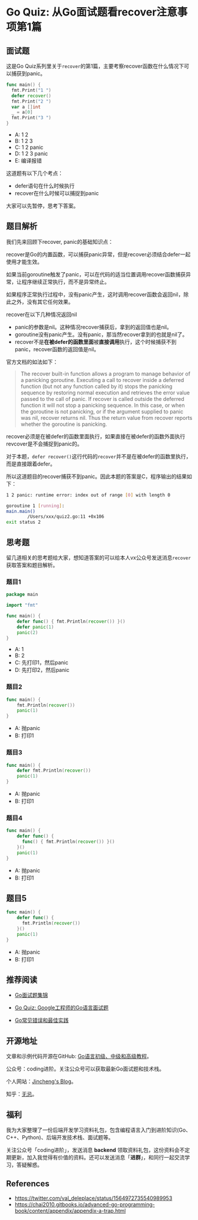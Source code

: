 # Go Quiz: 从Go面试题看recover注意事项第1篇

## 面试题

这是Go Quiz系列里关于`recover`的第1篇，主要考察recover函数在什么情况下可以捕获到panic。

```go
func main() {
  fmt.Print("1 ")
  defer recover()
  fmt.Print("2 ")
  var a []int
  _ = a[0]
  fmt.Print("3 ")
}
```

- A: 1 2
- B: 1 2 3
- C: 1 2 panic
- D: 1 2 3 panic
- E: 编译报错

这道题有以下几个考点：

* defer语句在什么时候执行
* recover在什么时候可以捕捉到panic

大家可以先暂停，思考下答案。

## 题目解析

我们先来回顾下recover, panic的基础知识点：

recover是Go的内置函数，可以捕获panic异常，但是recover必须结合defer一起使用才能生效。

如果当前goroutine触发了panic，可以在代码的适当位置调用recover函数捕获异常，让程序继续正常执行，而不是异常终止。

如果程序正常执行过程中，没有panic产生，这时调用recover函数会返回nil，除此之外，没有其它任何效果。

recover在以下几种情况返回nil

- panic的参数是nil。这种情况recover捕获后，拿到的返回值也是nil。
- goroutine没有panic产生。没有panic，那当然recover拿到的也就是nil了。
- recover不是**在被defer的函数里面**被**直接调用**执行，这个时候捕获不到panic，recover函数的返回值是nil。

官方文档的如法如下：

> The recover built-in function allows a program to manage behavior of a panicking goroutine. Executing a call to recover inside a deferred function (but not any function called by it) stops the panicking sequence by restoring normal execution and retrieves the error value passed to the call of panic. If recover is called outside the deferred function it will not stop a panicking sequence. In this case, or when the goroutine is not panicking, or if the argument supplied to panic was nil, recover returns nil. Thus the return value from recover reports whether the goroutine is panicking.

recover必须是在被defer的函数里面执行，如果直接在被defer的函数外面执行revcover是不会捕捉到panic的。

对于本题，`defer recover()`这行代码的`recover`并不是在被defer的函数里执行，而是直接跟着defer。

所以这道题目的recover捕获不到panic。因此本题的答案是C，程序输出的结果如下：

```bash
1 2 panic: runtime error: index out of range [0] with length 0

goroutine 1 [running]:
main.main()
        /Users/xxx/quiz2.go:11 +0x106
exit status 2
```



## 思考题

留几道相关的思考题给大家，想知道答案的可以给本人vx公众号发送消息`recover`获取答案和题目解析。

### 题目1

```go
package main

import "fmt"

func main() {
	defer func() { fmt.Println(recover()) }()
	defer panic(1)
	panic(2)
}
```

* A: 1
* B: 2
* C: 先打印1，然后panic
* D: 先打印2，然后panic

### 题目2

```go
func main() {
  	fmt.Println(recover())
    panic(1)
}
```

* A: 抛panic
* B: 打印1

### 题目3

```go
func main() {
    defer fmt.Println(recover())
    panic(1)
}
```

* A: 抛panic
* B: 打印1

### 题目4

```go
func main() {
    defer func() {
      func() { fmt.Println(recover()) }()
    }()
    panic(1)
}
```

* A: 抛panic
* B: 打印1

## 题目5

```go
func main() {
    defer func() {
      fmt.Println(recover())
    }()
    panic(1)
}
```

* A: 抛panic
* B: 打印1



## 推荐阅读

* [Go面试题集锦](https://mp.weixin.qq.com/mp/appmsgalbum?__biz=Mzg2MTcwNjc1Mg==&action=getalbum&album_id=2199553588283179010#wechat_redirect)

* [Go Quiz: Google工程师的Go语言面试题](https://mp.weixin.qq.com/s?__biz=Mzg2MTcwNjc1Mg==&mid=2247483826&idx=1&sn=867f05f3de482259a16369d5e7dff84f&chksm=ce124eddf965c7cb6fee82f567ac86bcf48aaf6bc7c2dc4261c0c9f8f13a2d6f6e060ccb9d16&token=258755563&lang=zh_CN#rd)

* [Go常见错误和最佳实践](https://mp.weixin.qq.com/mp/appmsgalbum?__biz=Mzg2MTcwNjc1Mg==&action=getalbum&album_id=2549657749539028992#wechat_redirect)

  


## 开源地址

文章和示例代码开源在GitHub: [Go语言初级、中级和高级教程](https://github.com/jincheng9/go-tutorial)。

公众号：coding进阶。关注公众号可以获取最新Go面试题和技术栈。

个人网站：[Jincheng's Blog](https://jincheng9.github.io/)。

知乎：[无忌](https://www.zhihu.com/people/thucuhkwuji)。



## 福利

我为大家整理了一份后端开发学习资料礼包，包含编程语言入门到进阶知识(Go、C++、Python)、后端开发技术栈、面试题等。

关注公众号「coding进阶」，发送消息 **backend** 领取资料礼包，这份资料会不定期更新，加入我觉得有价值的资料。还可以发送消息「**进群**」，和同行一起交流学习，答疑解惑。



## References

* https://twitter.com/val_deleplace/status/1564972735540989953
* https://chai2010.gitbooks.io/advanced-go-programming-book/content/appendix/appendix-a-trap.html